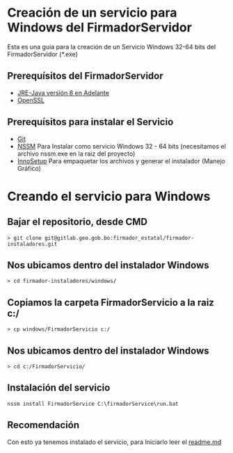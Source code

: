 # Creación de un servicio para Windows del FirmadorServidor

Esta es una guía para la creación de un Servicio Windows 32-64 bits del FirmadorServidor (*.exe)

## Prerequísitos del FirmadorServidor

- [JRE-Java versión 8 en Adelante](https://www.java.com/es/download/manual.jsp)
- [OpenSSL](https://www.openssl.org/source/)


## Prerequísitos para instalar el Servicio

- [Git](https://git-scm.com/)
- [NSSM](http://nssm.cc/download) Para Instalar como servicio Windows 32 - 64 bits (necesitamos el archivo nssm.exe en la raiz del proyecto)
- [InnoSetup](https://inno-setup.uptodown.com/windows) Para empaquetar los archivos y generar el instalador (Manejo Gráfico)

# Creando el servicio para Windows

## Bajar el repositorio, desde CMD

```
> git clone git@gitlab.geo.gob.bo:firmador_estatal/firmador-instaladores.git
```

## Nos ubicamos dentro del instalador Windows

```
> cd firmador-instaladores/windows/
```

## Copiamos la carpeta FirmadorServicio a la raiz c:/

```
> cp windows/FirmadorServicio c:/
```

## Nos ubicamos dentro del instalador Windows

```
> cd c:/FirmadorServicio/
```

## Instalación del servicio

```
nssm install FirmadorService C:\firmadorService\run.bat
```

## Recomendación

Con esto ya tenemos instalado el servicio, para Iniciarlo leer el [readme.md](https://gitlab.geo.gob.bo/firmador_estatal/firmador-instaladores/blob/master/windows/readme.md)
